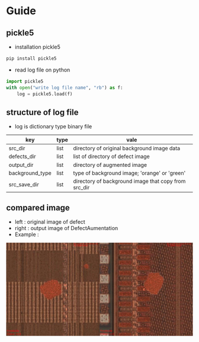 # Guide
## pickle5
- installation pickle5
```bash
pip install pickle5
```
- read log file on python
```python
import pickle5
with open("write log file name", "rb") as f:
    log = pickle5.load(f)
```

## structure of log file
- log is dictionary type binary file

|key|type|vale|
|------------|----|-----------------------------------------------------------|
|src_dir|list|directory of original background image data|
|defects_dir|list|list of directory of defect image|
|output_dir|list|directory of augmented image|
|background_type|list|type of background image; 'orange' or 'green'|
|src_save_dir|list|directory of background image that copy from src_dir|

## compared image
- left : original image of defect
- right : output image of DefectAumentation
- Example :

![468](./compared/log_2022-06-23_19:47:47/Parasitic/468.jpg)